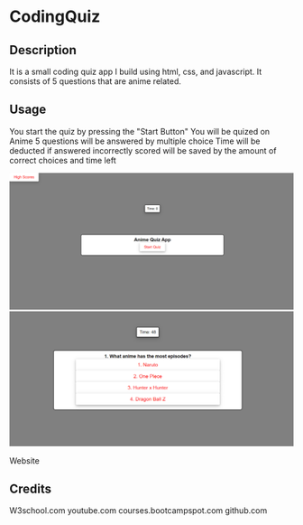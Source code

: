 # CodingQuiz

## Description

It is a small coding quiz app I build using html, css, and javascript. It consists of 5 questions that are anime related.

## Usage

You start the quiz by pressing the "Start Button"
You will be quized on Anime 
5 questions will be answered by multiple choice
Time will be deducted if answered incorrectly
scored will be saved by the amount of correct choices and time left

![Start of Quiz](./assets/images/begquiz.PNG)
![Quiz](./assets/images/quiz.PNG)

<a herf="https://lsegura06.github.io/CodingQuiz"> Website </a>

## Credits 

W3school.com
youtube.com
courses.bootcampspot.com
github.com